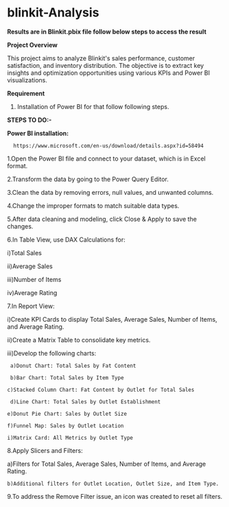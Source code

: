 # blinkit-Analysis

**Results are in Blinkit.pbix file follow below steps to access the result**



**Project Overview**

This project aims to analyze Blinkit's sales performance, customer satisfaction, and inventory distribution. The objective is to extract key insights and optimization opportunities using various KPIs and Power BI visualizations. 

**Requirement**

1. Installation of Power BI for that follow  following steps.
   
 
**STEPS TO DO:-**

**Power BI installation:** 

      https://www.microsoft.com/en-us/download/details.aspx?id=58494 

 

1.Open the Power BI file and connect to your dataset, which is in Excel format. 

2.Transform the data by going to the Power Query Editor. 

3.Clean the data by removing errors, null values, and unwanted columns. 

4.Change the improper formats to match suitable data types. 

5.After data cleaning and modeling, click Close & Apply to save the changes. 

6.In Table View, use DAX Calculations for: 

  i)Total Sales 

  ii)Average Sales 

  iii)Number of Items 

  iv)Average Rating 

7.In Report View: 

  i)Create KPI Cards to display Total Sales, Average Sales, Number of Items, and Average Rating. 

  ii)Create a Matrix Table to consolidate key metrics. 

  iii)Develop the following charts: 

     a)Donut Chart: Total Sales by Fat Content 

     b)Bar Chart: Total Sales by Item Type 

    c)Stacked Column Chart: Fat Content by Outlet for Total Sales 

     d)Line Chart: Total Sales by Outlet Establishment 

    e)Donut Pie Chart: Sales by Outlet Size 

    f)Funnel Map: Sales by Outlet Location 

    i)Matrix Card: All Metrics by Outlet Type 

8.Apply Slicers and Filters: 

   a)Filters for Total Sales, Average Sales, Number of Items, and Average Rating. 

    b)Additional filters for Outlet Location, Outlet Size, and Item Type. 

9.To address the Remove Filter issue, an icon was created to reset all filters. 

 
